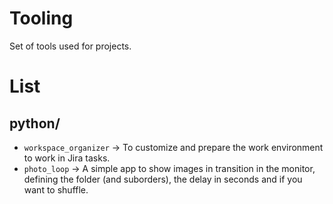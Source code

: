# Tooling 
Set of tools used for projects.

# List

## python/ 

- `workspace_organizer` -> To customize and prepare the work environment to work in Jira tasks. 
- `photo_loop` -> A simple app to show images in transition in the monitor, defining the folder (and suborders), the delay in seconds and if you want to shuffle.